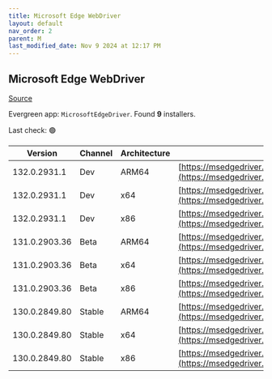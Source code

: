 ```yaml
---
title: Microsoft Edge WebDriver
layout: default
nav_order: 2
parent: M
last_modified_date: Nov 9 2024 at 12:17 PM
---
```


## Microsoft Edge WebDriver

[Source](https://www.microsoft.com/edge)

Evergreen app: `MicrosoftEdgeDriver`. Found **9** installers.

Last check: 🟢

| Version       | Channel | Architecture | URI                                                                                                                                            |
| ------------- | ------- | ------------ | ---------------------------------------------------------------------------------------------------------------------------------------------- |
| 132.0.2931.1  | Dev     | ARM64        | [https://msedgedriver.azureedge.net/132.0.2931.1/edgedriver_arm64.zip](https://msedgedriver.azureedge.net/132.0.2931.1/edgedriver_arm64.zip)   |
| 132.0.2931.1  | Dev     | x64          | [https://msedgedriver.azureedge.net/132.0.2931.1/edgedriver_win64.zip](https://msedgedriver.azureedge.net/132.0.2931.1/edgedriver_win64.zip)   |
| 132.0.2931.1  | Dev     | x86          | [https://msedgedriver.azureedge.net/132.0.2931.1/edgedriver_win32.zip](https://msedgedriver.azureedge.net/132.0.2931.1/edgedriver_win32.zip)   |
| 131.0.2903.36 | Beta    | ARM64        | [https://msedgedriver.azureedge.net/131.0.2903.36/edgedriver_arm64.zip](https://msedgedriver.azureedge.net/131.0.2903.36/edgedriver_arm64.zip) |
| 131.0.2903.36 | Beta    | x64          | [https://msedgedriver.azureedge.net/131.0.2903.36/edgedriver_win64.zip](https://msedgedriver.azureedge.net/131.0.2903.36/edgedriver_win64.zip) |
| 131.0.2903.36 | Beta    | x86          | [https://msedgedriver.azureedge.net/131.0.2903.36/edgedriver_win32.zip](https://msedgedriver.azureedge.net/131.0.2903.36/edgedriver_win32.zip) |
| 130.0.2849.80 | Stable  | ARM64        | [https://msedgedriver.azureedge.net/130.0.2849.80/edgedriver_arm64.zip](https://msedgedriver.azureedge.net/130.0.2849.80/edgedriver_arm64.zip) |
| 130.0.2849.80 | Stable  | x64          | [https://msedgedriver.azureedge.net/130.0.2849.80/edgedriver_win64.zip](https://msedgedriver.azureedge.net/130.0.2849.80/edgedriver_win64.zip) |
| 130.0.2849.80 | Stable  | x86          | [https://msedgedriver.azureedge.net/130.0.2849.80/edgedriver_win32.zip](https://msedgedriver.azureedge.net/130.0.2849.80/edgedriver_win32.zip) |
